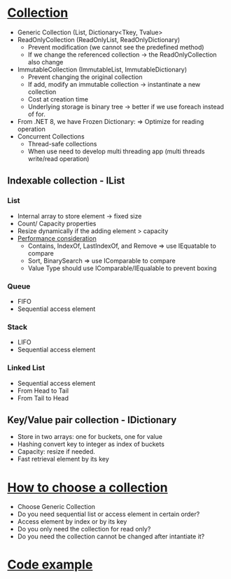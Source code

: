 # [Collection](https://learn.microsoft.com/en-us/dotnet/standard/collections/)

- Generic Collection (List<T>, Dictionary<Tkey, Tvalue>
- ReadOnlyCollection (ReadOnlyList, ReadOnlyDictionary)
  + Prevent modification (we cannot see the predefined method)
  + If we change the referenced collection -> the ReadOnlyCollection also change
- ImmutableCollection (ImmutableList, ImmutableDictionary)
  + Prevent changing the original collection
  + If add, modify an immutable collection -> instantinate a new collection
  + Cost at creation time
  + Underlying storage is binary tree -> better if we use foreach instead of for.
- From .NET 8, we have Frozen Dictionary: => Optimize for reading operation
- Concurrent Collections
  + Thread-safe collections
  + When use need to develop multi threading app (multi threads write/read operation)
  
## Indexable collection - IList

### List

- Internal array to store element -> fixed size
- Count/ Capacity properties
- Resize dynamically if the adding element > capacity
- [Performance consideration](https://learn.microsoft.com/en-us/dotnet/fundamentals/runtime-libraries/system-collections-generic-list%7Bt%7D#performance-considerations)
  + Contains, IndexOf, LastIndexOf, and Remove => use IEquatable<T> to compare
  + Sort, BinarySearch => use IComparable<T> to compare
  + Value Type should use IComparable/IEqualable to prevent boxing

### Queue
- FIFO
- Sequential access element

### Stack
- LIFO
- Sequential access element

### Linked List
- Sequential access element
- From Head to Tail
- From Tail to Head

## Key/Value pair collection - IDictionary
- Store in two arrays: one for buckets, one for value
- Hashing convert key to integer as index of buckets
- Capacity: resize if needed.
- Fast retrieval element by its key

# [How to choose a collection](https://learn.microsoft.com/en-us/dotnet/standard/collections/selecting-a-collection-class)
- Choose Generic Collection
- Do you need sequential list or access element in certain order?
- Access element by index or by its key
- Do you only need the collection for read only?
- Do you need the collection cannot be changed after intantiate it?

# [Code example](https://github.com/GiangHM/dotnet-collection-relearning)
